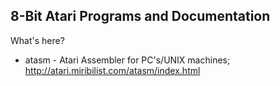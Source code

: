 ## 8-Bit Atari Programs and Documentation ##

What's here?

* atasm - Atari Assembler for PC's/UNIX machines; http://atari.miribilist.com/atasm/index.html
